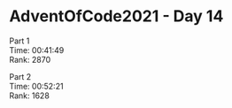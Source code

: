 # AdventOfCode2021 - Day 14  
  
Part 1  
Time: 00:41:49         
Rank: 2870                      

Part 2  
Time: 00:52:21            
Rank: 1628            
  